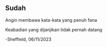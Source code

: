 ## Sudah

Angin membawa kata-kata yang penuh fana	

Keabadian yang dijanjikan tidak pernah datang

-Sheffield, 06/11/2023
